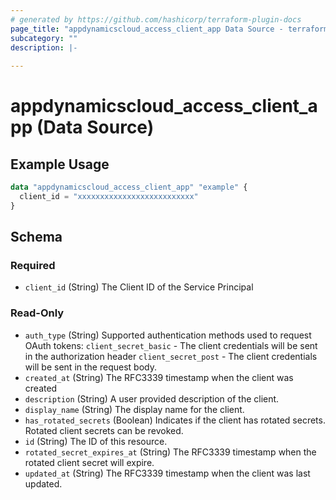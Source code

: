 ```yaml
---
# generated by https://github.com/hashicorp/terraform-plugin-docs
page_title: "appdynamicscloud_access_client_app Data Source - terraform-provider-appdynamicscloud"
subcategory: ""
description: |-
  
---
```


# appdynamicscloud_access_client_app (Data Source)



## Example Usage

```terraform
data "appdynamicscloud_access_client_app" "example" {
  client_id = "xxxxxxxxxxxxxxxxxxxxxxxxxx"
}
```

<!-- schema generated by tfplugindocs -->
## Schema

### Required

- `client_id` (String) The Client ID of the Service Principal

### Read-Only

- `auth_type` (String) Supported authentication methods used to request OAuth tokens: `client_secret_basic` - The client credentials will be sent in the authorization header `client_secret_post` - The client credentials will be sent in the request body.
- `created_at` (String) The RFC3339 timestamp when the client was created
- `description` (String) A user provided description of the client.
- `display_name` (String) The display name for the client.
- `has_rotated_secrets` (Boolean) Indicates if the client has rotated secrets. Rotated client secrets can be revoked.
- `id` (String) The ID of this resource.
- `rotated_secret_expires_at` (String) The RFC3339 timestamp when the rotated client secret will expire.
- `updated_at` (String) The RFC3339 timestamp when the client was last updated.


